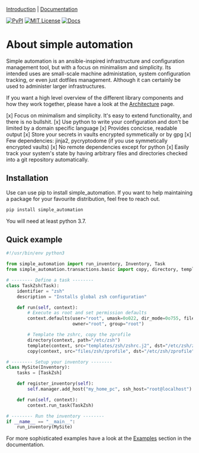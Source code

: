 [Introduction](https://simple_automation.oddlama.org/en/latest/contents/introduction.html) \|
[Documentation](https://simple_automation.oddlama.org/en/latest)

[![PyPI](https://img.shields.io/pypi/v/simple_automation.svg)](https://pypi.org/pypi/simple_automation/)
[![MIT License](https://img.shields.io/badge/license-MIT-blue.svg)](./LICENSE)
[![Docs](https://readthedocs.org/projects/simple_automation/badge/?version=latest)](https://simple_automation.oddlama.org/en/latest/?badge=latest)

# About simple automation

Simple automation is an ansible-inspired infrastructure and configuration management tool,
but with a focus on minimalism and simplicity. Its intended uses are small-scale machine administation, system configuration tracking,
or even just dotfiles management. Although it can certainly be used to administer larger
infrastructures.

If you want a high level overview of the different library components
and how they work together, please have a look at the [Architecture](https://simple_automation.oddlama.org/simple_automation/en/latest/api/architecture.html) page.

[x] Focus on minimalism and simplicity. It's easy to extend functionality, and there is no bullshit.
[x] Use python to write your configuration and don't be limited by a domain specific language
[x] Provides concicse, readable output
[x] Store your secrets in vaults encrypted symmetically or by gpg
[x] Few dependencies: jinja2, pycryptodome (if you use symmetically encrypted vaults)
[x] No remote dependencies except for python
[x] Easily track your system's state by having arbitrary files and directories checked into a git repository automatically.

## Installation

Use can use pip to install simple_automation. If you want to help maintaining a package
for your favourite distribution, feel free to reach out.

```bash
pip install simple_automation
```

You will need at least python 3.7.

## Quick example

```python
#!/usr/bin/env python3

from simple_automation import run_inventory, Inventory, Task
from simple_automation.transactions.basic import copy, directory, template

# -------- Define a task --------
class TaskZsh(Task):
    identifier = "zsh"
    description = "Installs global zsh configuration"

    def run(self, context):
        # Execute as root and set permission defaults
        context.defaults(user="root", umask=0o022, dir_mode=0o755, file_mode=0o644,
                         owner="root", group="root")

        # Template the zshrc, copy the zprofile
        directory(context, path="/etc/zsh")
        template(context, src="templates/zsh/zshrc.j2", dst="/etc/zsh/zshrc")
        copy(context, src="files/zsh/zprofile", dst="/etc/zsh/zprofile")

# -------- Setup your inventory --------
class MySite(Inventory):
    tasks = [TaskZsh]

    def register_inventory(self):
        self.manager.add_host("my_home_pc", ssh_host="root@localhost")

    def run(self, context):
        context.run_task(TaskZsh)

# -------- Run the inventory --------
if __name__ == "__main__":
    run_inventory(MySite)
```

For more sophisticated examples have a look at the [Examples](https://simple_automation.oddlama.org/en/latest/contents/examples.html) section in the
documentation.
